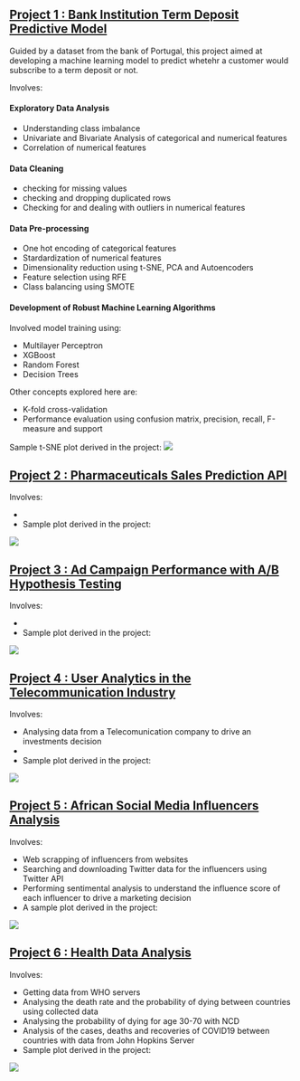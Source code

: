 ## [Project 1 : Bank Institution Term Deposit Predictive Model](https://github.com/Kiiru-Anastasia/10acadWeeklyChallenges/tree/master/Week6)
<p>Guided by a dataset from the bank of Portugal, this project aimed at developing a machine learning model to predict whetehr a customer would subscribe to a term deposit or not.</p>
Involves:

#### Exploratory Data Analysis
<ul>
  <li>Understanding class imbalance</li>
  <li>Univariate and Bivariate Analysis of categorical and numerical features</li>
  <li>Correlation of numerical features</li>
</ul>

#### Data Cleaning
<ul>
  <li>checking for missing values</li>
  <li>checking and dropping duplicated rows</li>
  <li>Checking for and dealing with outliers in numerical features</li>
</ul>

#### Data Pre-processing
<ul>
  <li>One hot encoding of categorical features</li>
  <li>Stardardization of numerical features</li>
  <li>Dimensionality reduction using t-SNE, PCA and Autoencoders</li>
  <li>Feature selection using RFE</li>
  <li>Class balancing using SMOTE</li>
</ul>

#### Development of Robust Machine Learning Algorithms
Involved model training using:
<ul>
  <li>Multilayer Perceptron</li>
  <li>XGBoost</li>
  <li>Random Forest</li>
  <li>Decision Trees</li>
</ul>
Other concepts explored here are:
<ul>
  <li>K-fold cross-validation</li>
  <li>Performance evaluation using confusion matrix, precision, recall, F-measure and support</li>
</ul>
Sample t-SNE plot derived in the project:</li>
<img src = "/images/tsne_plot.png">

## [Project 2 : Pharmaceuticals Sales Prediction API](https://github.com/TeamFasilGhebb/salesPrediction)
Involves:
<ul>
  <li></li>
  <li>Sample plot derived in the project:</li>
</ul>
<img src = "/images/salespred_api.PNG">

## [Project 3 : Ad Campaign Performance with A/B Hypothesis Testing](https://github.com/Kiiru-Anastasia/10acadWeeklyChallenges/tree/master/Week4)
Involves:
<ul>
  <li></li>
  <li>Sample plot derived in the project:</li>
</ul>
<img src = "/images/hypotest.png">

## [Project 4 : User Analytics in the Telecommunication Industry](https://github.com/Kiiru-Anastasia/10acadWeeklyChallenges/blob/master/Week2/User_Analytics.ipynb)
Involves:
<ul>
  <li>Analysing data from a Telecomunication company to drive an investments decision</li>
  <li></li>
  <li>Sample plot derived in the project:</li>
</ul>
<img src = "/images/experience_cluster.png">

## [Project 5 : African Social Media Influencers Analysis](https://github.com/Kiiru-Anastasia/10acadWeeklyChallenges/blob/master/Week1/scrapping_starter.ipynb)
Involves:
<ul>
  <li>Web scrapping of influencers from websites</li>
  <li>Searching and downloading Twitter data for the influencers using Twitter API</li>
  <li>Performing sentimental analysis to understand the influence score of each influencer to drive a marketing decision</li>
  <li>A sample plot derived in the project:</li>
</ul>
<img src = "/images/hashtags_barplot.png">

## [Project 6 : Health Data Analysis](https://github.com/Kiiru-Anastasia/10acadWeeklyChallenges/blob/master/Week0/tenx_covid19_analysis_KiiruAnastasia.ipynb)
Involves:
<ul>
  <li>Getting data from WHO servers</li>
  <li>Analysing the death rate and the probability of dying between countries using collected data</li>
  <li>Analysing the probability of dying for age 30-70 with NCD</li>
  <li>Analysis of the cases, deaths and recoveries of COVID19 between countries with data from John Hopkins Server</li>
  <li>Sample plot derived in the project:</li>
</ul>
<img src = "/images/COVID19%20Confirmed%20Cases.png">
